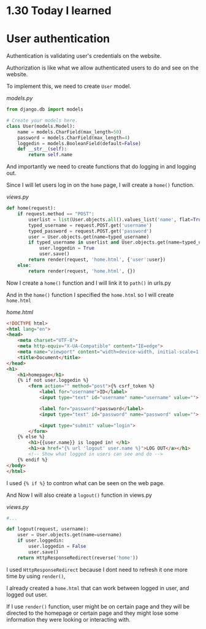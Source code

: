 # 1.30 Today I learned

# User authentication

Authentication is validating user's credentials on the website.

Authorization is like what we allow authenticated users to do and see on the website.

To implement this, we need to create `User` model.

<em>models.py</em>

```py
from django.db import models

# Create your models here.
class User(models.Model):
    name = models.CharField(max_length=50)
    password = models.CharField(max_length=4)
    loggedin = models.BooleanField(default=False)
    def __str__(self):
        return self.name
```

And importantly we need to create functions that do logging in and logging out.

Since I will let users log in on the `home` page, I will create a `home()` function.

<em>views.py</em>

```py
def home(request):
    if request.method == "POST":
        userlist = list(User.objects.all().values_list('name', flat=True))
        typed_username = request.POST.get('username')
        typed_password = request.POST.get('password')
        user = User.objects.get(name=typed_username)
        if typed_username in userlist and User.objects.get(name=typed_username).password == typed_password:
            user.loggedin = True
            user.save()
        return render(request, 'home.html', {'user':user})
    else:
        return render(request, 'home.html', {})
```

Now I create a `home()` function and I will link it to `path()` in urls.py

And in the `home()` function I specified the `home.html` so I will create `home.html`

<em>home.html</em>

```html
<!DOCTYPE html>
<html lang="en">
<head>
    <meta charset="UTF-8">
    <meta http-equiv="X-UA-Compatible" content="IE=edge">
    <meta name="viewport" content="width=device-width, initial-scale=1.0">
    <title>Document</title>
</head>
<h1>
    <h1>homepage</h1>
    {% if not user.loggedin %}
        <form action="" method="post">{% csrf_token %}
            <label for="username">ID</label>
            <input type="text" id="username" name="username" value="">

            <label for="password">password</label>
            <input type="text" id="password" name="password" value="">

            <input type="submit" value="login">
        </form>
    {% else %}
        <h1>{{user.name}} is logged in! </h1>
        <h1><a href="{% url 'logout' user.name %}">LOG OUT</a></h1>
        <!-- Show what logged in users can see and do -->
    {% endif %}
</body>
</html>
```

I used `{% if %}` to contron what can be seen on the web page.

And Now I will also create a `logout()` function in views.py


<em>views.py</em>

```py
#...

def logout(request, username):
    user = User.objects.get(name=username)
    if user.loggedin:
        user.loggedin = False
        user.save()
    return HttpResponseRedirect(reverse('home'))
```

I used `HttpResponseRedirect` because I dont need to refresh it one more time by using `render()`, 

I already created a `home.html` that can work between logged in user, and logged out user.

If I use `render()` function, user might be on certain page and they will be directed to the homepage or certain page and they might lose some information they were looking or interacting with.